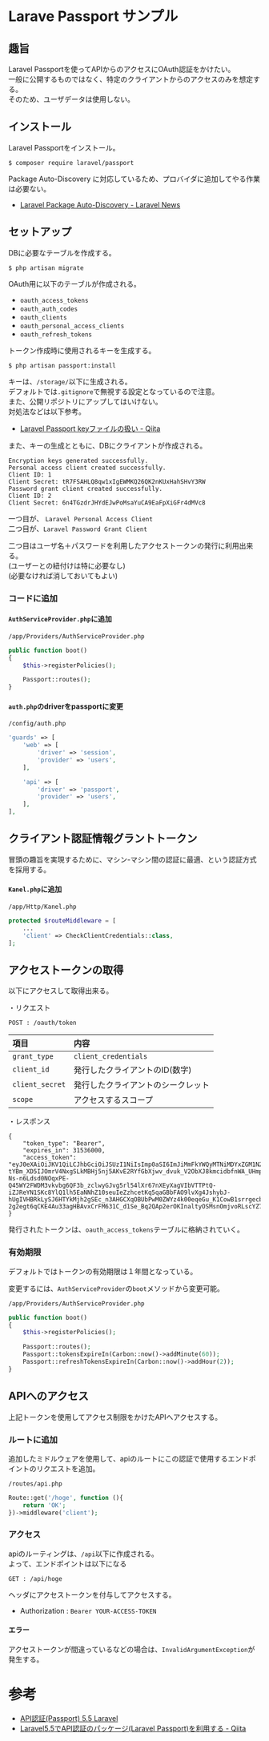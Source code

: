 # Larave Passport サンプル
## 趣旨

Laravel Passportを使ってAPIからのアクセスにOAuth認証をかけたい。  
一般に公開するものではなく、特定のクライアントからのアクセスのみを想定する。  
そのため、ユーザデータは使用しない。

## インストール
Laravel Passportをインストール。

```
$ composer require laravel/passport
```

Package Auto-Discovery に対応しているため、プロバイダに追加してやる作業は必要ない。

* [Laravel Package Auto-Discovery - Laravel News](https://laravel-news.com/package-auto-discovery)

## セットアップ
DBに必要なテーブルを作成する。

```
$ php artisan migrate
```

OAuth用に以下のテーブルが作成される。

* `oauth_access_tokens`
* `oauth_auth_codes`
* `oauth_clients`
* `oauth_personal_access_clients`
* `oauth_refresh_tokens`

トークン作成時に使用されるキーを生成する。

```
$ php artisan passport:install
```

キーは、`/storage/`以下に生成される。  
デフォルトでは`.gitignore`で無視する設定となっているので注意。  
また、公開リポジトリにアップしてはいけない。  
対処法などは以下参考。

* [Laravel Passport keyファイルの扱い - Qiita](https://qiita.com/kawax/items/59fde47056816cec52ec)

また、キーの生成とともに、DBにクライアントが作成される。  

```
Encryption keys generated successfully.
Personal access client created successfully.
Client ID: 1
Client Secret: tR7FSAHLQ8qw1xIgEWMKQ26QK2nKUxHahSHvY3RW
Password grant client created successfully.
Client ID: 2
Client Secret: 6n4TGzdrJHYdEJwPoMsaYuCA9EaFpXiGFr4dMVc8
```

一つ目が、 `Laravel Personal Access Client`  
二つ目が、`Laravel Password Grant Client`

二つ目はユーザ名＋パスワードを利用したアクセストークンの発行に利用出来る。  
(ユーザーとの紐付けは特に必要なし)  
(必要なければ消しておいてもよい)

### コードに追加
#### `AuthServiceProvider.php`に追加
`/app/Providers/AuthServiceProvider.php`

```php
public function boot()
{
    $this->registerPolicies();

    Passport::routes();
}
```

#### `auth.php`のdriverをpassportに変更
`/config/auth.php`

```php
'guards' => [
    'web' => [
        'driver' => 'session',
        'provider' => 'users',
    ],

    'api' => [
        'driver' => 'passport',
        'provider' => 'users',
    ],
],
```

## クライアント認証情報グラントトークン
冒頭の趣旨を実現するために、マシン-マシン間の認証に最適、という認証方式を採用する。

#### `Kanel.php`に追加
`/app/Http/Kanel.php`

```php
protected $routeMiddleware = [
	...
	'client' => CheckClientCredentials::class,
];	
```

## アクセストークンの取得

以下にアクセスして取得出来る。

・リクエスト

```
POST : /oauth/token
```

| 項目 | 内容 |
| :-- | :-- |
| `grant_type` | `client_credentials` |
| `client_id` | 発行したクライアントのID(数字) |
| `client_secret` | 発行したクライアントのシークレット |
| `scope` | アクセスするスコープ |

・レスポンス

```
{
	"token_type": "Bearer",
	"expires_in": 31536000,
	"access_token": "eyJ0eXAiOiJKV1QiLCJhbGciOiJSUzI1NiIsImp0aSI6ImJiMmFkYWQyMTNiMDYxZGM1N2Q3NzFiOGY4MGQxZDYwOWVhYTgwODc4MzQzYTRkOTQ4NDM0OGNjZDEyMzM1MWU3NzM0NTZjZjAzMzE2NDliIn0.eyJhdWQiOiIxIiwianRpIjoiYmIyYWRhZDIxM2IwNjFkYzU3ZDc3MWI4ZjgwZDFkNjA5ZWFhODA4NzgzNDNhNGQ5NDg0MzQ4Y2NkMTIzMzUxZTc3MzQ1NmNmMDMzMTY0OWIiLCJpYXQiOjE1MDg0NzIxOTIsIm5iZiI6MTUwODQ3MjE5MiwiZXhwIjoxNTQwMDA4MTkyLCJzdWIiOiIiLCJzY29wZXMiOltdfQ.qaizE8P9cs-tYBm_XD5IJOmrV4NxgSLkMBHj5nj5AKvE2RYfGbXjwv_dvuk_V2ObXJ8kmcidbfnWA_UHmpoXWrG01twouBHZMy8iSuSdo9ymo7LzNnHKCqLBotj75Vhp2p8ASEPaGhiqWZ8jCRJGFaWfJfsQLZeDIyhAz6N1xegaENHkeGUh4rojmK5rNc85T2kI_Ec__5qo3Yu94QnqBxqvDPWLEHzGQ0Qi3YZyNudS11fvVBZNtvlc9iF65rFGqPBVuDGCJEHbkO8pf8FlRXOFYOAXAtl5SEHJdoroG_5PcZIbZ6Ej_ssF-Ns-n6Ldsd0NOqxPE-Q45WY2FWDM3vkvbg6QF3b_zclwyGJvg5rl54lXr67nXEyXagVIbVTTPtQ-iZJReYN1SKc8YlQ1lh5EaNNhZ10seuIeZzhcetKq5qaGBbFAO9lvXg4JshybJ-hUgIVHBRkLySJ6HTYkMjh2gSEc_n3AHGCXqOBUbPwM0ZWYz4k00eqeGu_K1CowB1srrgecbLl4Vi2QYjtfr1hEJuu4cF_bole2MV7ts-2g2egt6qCKE4Au33agHBAvxCrFM631C_d1Se_Bq2QAp2erOKInaltyOSMsnOmjvoRLscYZ7zu1tWgjdDq_aCWaUUuiBal_n34rB4y73OP2tMh963KG54VFyoKMeqYW4hA"
}
```

発行されたトークンは、`oauth_access_tokens`テーブルに格納されていく。

### 有効期限
デフォルトではトークンの有効期限は１年間となっている。

変更するには、`AuthServiceProvider`の`boot`メソッドから変更可能。

`/app/Providers/AuthServiceProvider.php`

```php
public function boot()
{
    $this->registerPolicies();

    Passport::routes();
    Passport::tokensExpireIn(Carbon::now()->addMinute(60));
    Passport::refreshTokensExpireIn(Carbon::now()->addHour(2));
}
```

## APIへのアクセス
上記トークンを使用してアクセス制限をかけたAPIへアクセスする。

### ルートに追加
追加したミドルウェアを使用して、apiのルートにこの認証で使用するエンドポイントのリクエストを追加。  

`/routes/api.php`

```php
Route::get('/hoge', function (){
    return 'OK';
})->middleware('client');
```

### アクセス
apiのルーティングは、`/api`以下に作成される。  
よって、エンドポイントは以下になる

```
GET : /api/hoge
```

ヘッダにアクセストークンを付与してアクセスする。

* Authorization : `Bearer YOUR-ACCESS-TOKEN`

#### エラー
アクセストークンが間違っているなどの場合は、`InvalidArgumentException`が発生する。  

# 参考

* [API認証(Passport) 5.5 Laravel](https://readouble.com/laravel/5.5/ja/passport.html)
* [Laravel5.5でAPI認証のパッケージ(Laravel Passport)を利用する - Qiita](https://qiita.com/niiyz/items/fffff94acb6061ecc9d4)